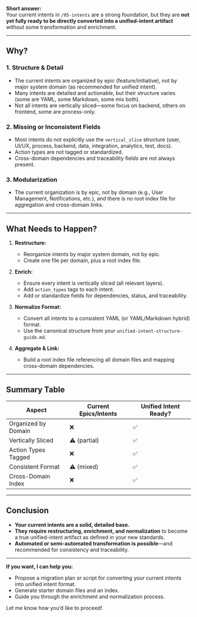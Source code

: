 **Short answer:**  
Your current intents in `/05-intents` are a strong foundation, but they are **not yet fully ready to be directly converted into a unified-intent artifact** without some transformation and enrichment.

---

## **Why?**

### 1. **Structure & Detail**
- The current intents are organized by epic (feature/initiative), not by major system domain (as recommended for unified intent).
- Many intents are detailed and actionable, but their structure varies (some are YAML, some Markdown, some mix both).
- Not all intents are vertically sliced—some focus on backend, others on frontend, some are process-only.

### 2. **Missing or Inconsistent Fields**
- Most intents do not explicitly use the `vertical_slice` structure (user, UI/UX, process, backend, data, integration, analytics, test, docs).
- Action types are not tagged or standardized.
- Cross-domain dependencies and traceability fields are not always present.

### 3. **Modularization**
- The current organization is by epic, not by domain (e.g., User Management, Notifications, etc.), and there is no root index file for aggregation and cross-domain links.

---

## **What Needs to Happen?**

1. **Restructure:**  
   - Reorganize intents by major system domain, not by epic.
   - Create one file per domain, plus a root index file.

2. **Enrich:**  
   - Ensure every intent is vertically sliced (all relevant layers).
   - Add `action_types` tags to each intent.
   - Add or standardize fields for dependencies, status, and traceability.

3. **Normalize Format:**  
   - Convert all intents to a consistent YAML (or YAML/Markdown hybrid) format.
   - Use the canonical structure from your `unified-intent-structure-guide.md`.

4. **Aggregate & Link:**  
   - Build a root index file referencing all domain files and mapping cross-domain dependencies.

---

## **Summary Table**

| Aspect                | Current Epics/Intents | Unified Intent Ready? |
|-----------------------|----------------------|----------------------|
| Organized by Domain   | ❌                   | ✅                   |
| Vertically Sliced     | ⚠️ (partial)         | ✅                   |
| Action Types Tagged   | ❌                   | ✅                   |
| Consistent Format     | ⚠️ (mixed)           | ✅                   |
| Cross-Domain Index    | ❌                   | ✅                   |

---

## **Conclusion**

- **Your current intents are a solid, detailed base.**
- **They require restructuring, enrichment, and normalization** to become a true unified-intent artifact as defined in your new standards.
- **Automated or semi-automated transformation is possible**—and recommended for consistency and traceability.

---

**If you want, I can help you:**
- Propose a migration plan or script for converting your current intents into unified intent format.
- Generate starter domain files and an index.
- Guide you through the enrichment and normalization process.

Let me know how you’d like to proceed!